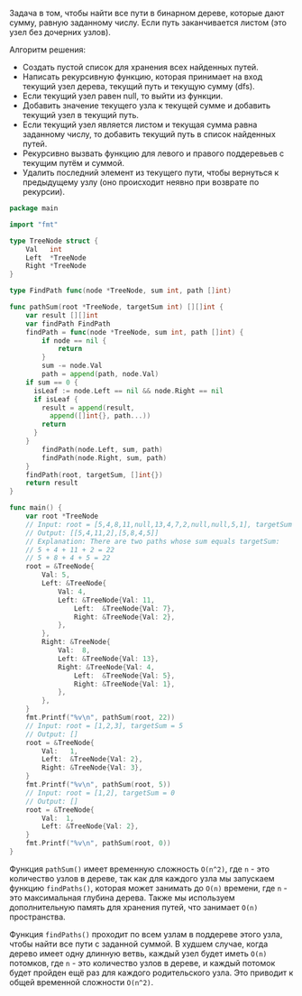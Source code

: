 Задача в том, чтобы найти все пути в бинарном дереве, которые дают сумму, равную заданному числу. Если путь заканчивается листом (это узел без дочерних узлов).

Алгоритм решения:

- Создать пустой список для хранения всех найденных путей.
- Написать рекурсивную функцию, которая принимает на вход текущий узел дерева, текущий путь и текущую сумму (dfs).
- Если текущий узел равен null, то выйти из функции.
- Добавить значение текущего узла к текущей сумме и добавить текущий узел в текущий путь.
- Если текущий узел является листом и текущая сумма равна заданному числу, то добавить текущий путь в список найденных путей.
- Рекурсивно вызвать функцию для левого и правого поддеревьев с текущим путём и суммой.
- Удалить последний элемент из текущего пути, чтобы вернуться к предыдущему узлу (оно происходит неявно при возврате по рекурсии).

```go
package main

import "fmt"

type TreeNode struct {
	Val   int
	Left  *TreeNode
	Right *TreeNode
}

type FindPath func(node *TreeNode, sum int, path []int)

func pathSum(root *TreeNode, targetSum int) [][]int {
	var result [][]int
	var findPath FindPath
	findPath = func(node *TreeNode, sum int, path []int) {
		if node == nil {
			return
		}
		sum -= node.Val
		path = append(path, node.Val)
    if sum == 0 {
      isLeaf := node.Left == nil && node.Right == nil
      if isLeaf {
        result = append(result,
          append([]int{}, path...))
        return
      }
    }
		findPath(node.Left, sum, path)
		findPath(node.Right, sum, path)
	}
	findPath(root, targetSum, []int{})
	return result
}

func main() {
	var root *TreeNode
	// Input: root = [5,4,8,11,null,13,4,7,2,null,null,5,1], targetSum = 22
	// Output: [[5,4,11,2],[5,8,4,5]]
	// Explanation: There are two paths whose sum equals targetSum:
	// 5 + 4 + 11 + 2 = 22
	// 5 + 8 + 4 + 5 = 22
	root = &TreeNode{
		Val: 5,
		Left: &TreeNode{
			Val: 4,
			Left: &TreeNode{Val: 11,
				Left:  &TreeNode{Val: 7},
				Right: &TreeNode{Val: 2},
			},
		},
		Right: &TreeNode{
			Val:  8,
			Left: &TreeNode{Val: 13},
			Right: &TreeNode{Val: 4,
				Left:  &TreeNode{Val: 5},
				Right: &TreeNode{Val: 1},
			},
		},
	}
	fmt.Printf("%v\n", pathSum(root, 22))
	// Input: root = [1,2,3], targetSum = 5
	// Output: []
	root = &TreeNode{
		Val:   1,
		Left:  &TreeNode{Val: 2},
		Right: &TreeNode{Val: 3},
	}
	fmt.Printf("%v\n", pathSum(root, 5))
	// Input: root = [1,2], targetSum = 0
	// Output: []
	root = &TreeNode{
		Val:  1,
		Left: &TreeNode{Val: 2},
	}
	fmt.Printf("%v\n", pathSum(root, 0))
}
```

Функция `pathSum()` имеет временную сложность `O(n^2)`, где `n` - это количество узлов в дереве, так как для каждого узла мы запускаем функцию `findPaths()`, которая может занимать до `O(n)` времени, где `n` - это максимальная глубина дерева. Также мы используем дополнительную память для хранения путей, что занимает `O(n)` пространства.

Функция `findPaths()` проходит по всем узлам в поддереве этого узла, чтобы найти все пути с заданной суммой. В худшем случае, когда дерево имеет одну длинную ветвь, каждый узел будет иметь `O(n)` потомков, где `n` - это количество узлов в дереве, и каждый потомок будет пройден ещё раз для каждого родительского узла. Это приводит к общей временной сложности `O(n^2)`.
